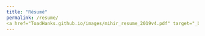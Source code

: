 ```yaml
---
title: "Résumé"
permalink: /resume/
<a href="ToadHanks.github.io/images/mihir_resume_2019v4.pdf" target="_blank">PDF.</a>
---
```


